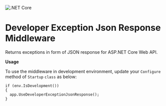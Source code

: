 ![.NET Core](https://github.com/ankitvijay/DeveloperExceptionJsonResponse/workflows/.NET%20Core/badge.svg?branch=master)

# Developer Exception Json Response Middleware
Returns exceptions in form of JSON response for ASP.NET Core Web API.

**Usage**

To use the middleware in development environment, update your `Configure` method of `Startup` `class` as below:

````
if (env.IsDevelopment())
{
  app.UseDeveloperExceptionJsonResponse();
}
````
